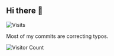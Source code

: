 ## Hi there 👋

![Visits](https://komarev.com/ghpvc/?username=mirbyte&color=22a153&style=flat&abbreviated=true&label=PROFILE+VIEWS++)
<!--blue 5757ff-->
Most of my commits are correcting typos.




![Visitor Count](https://hit.yhype.me/github/profile?account_id=83219244)

